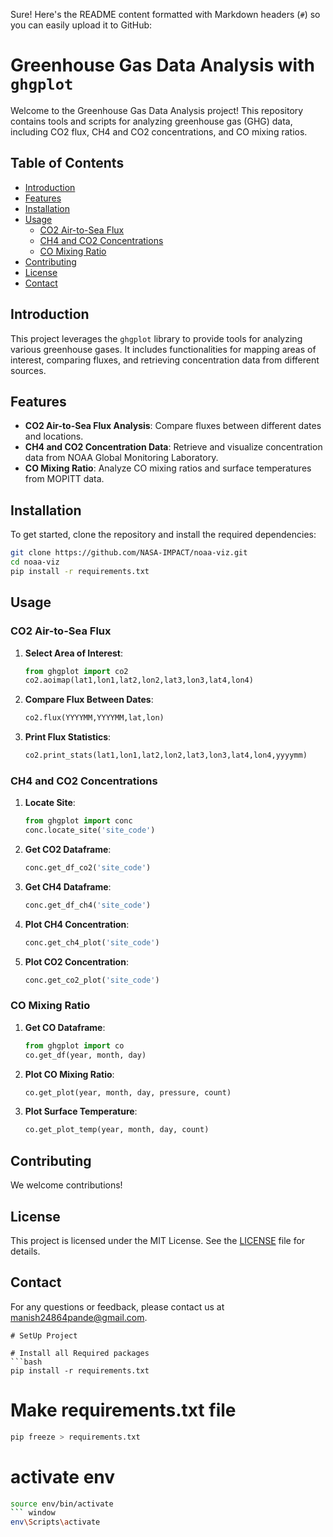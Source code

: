 Sure! Here's the README content formatted with Markdown headers (`#`) so you can easily upload it to GitHub:


# Greenhouse Gas Data Analysis with `ghgplot`

Welcome to the Greenhouse Gas Data Analysis project! This repository contains tools and scripts for analyzing greenhouse gas (GHG) data, including CO2 flux, CH4 and CO2 concentrations, and CO mixing ratios.

## Table of Contents
- [Introduction](#introduction)
- [Features](#features)
- [Installation](#installation)
- [Usage](#usage)
  - [CO2 Air-to-Sea Flux](#co2-air-to-sea-flux)
  - [CH4 and CO2 Concentrations](#ch4-and-co2-concentrations)
  - [CO Mixing Ratio](#co-mixing-ratio)
- [Contributing](#contributing)
- [License](#license)
- [Contact](#contact)

## Introduction
This project leverages the `ghgplot` library to provide tools for analyzing various greenhouse gases. It includes functionalities for mapping areas of interest, comparing fluxes, and retrieving concentration data from different sources.

## Features
- **CO2 Air-to-Sea Flux Analysis**: Compare fluxes between different dates and locations.
- **CH4 and CO2 Concentration Data**: Retrieve and visualize concentration data from NOAA Global Monitoring Laboratory.
- **CO Mixing Ratio**: Analyze CO mixing ratios and surface temperatures from MOPITT data.

## Installation
To get started, clone the repository and install the required dependencies:

```bash
git clone https://github.com/NASA-IMPACT/noaa-viz.git
cd noaa-viz
pip install -r requirements.txt
```

## Usage

### CO2 Air-to-Sea Flux
1. **Select Area of Interest**:
   ```python
   from ghgplot import co2
   co2.aoimap(lat1,lon1,lat2,lon2,lat3,lon3,lat4,lon4)
   ```

2. **Compare Flux Between Dates**:
   ```python
   co2.flux(YYYYMM,YYYYMM,lat,lon)
   ```

3. **Print Flux Statistics**:
   ```python
   co2.print_stats(lat1,lon1,lat2,lon2,lat3,lon3,lat4,lon4,yyyymm)
   ```

### CH4 and CO2 Concentrations
1. **Locate Site**:
   ```python
   from ghgplot import conc
   conc.locate_site('site_code')
   ```

2. **Get CO2 Dataframe**:
   ```python
   conc.get_df_co2('site_code')
   ```

3. **Get CH4 Dataframe**:
   ```python
   conc.get_df_ch4('site_code')
   ```

4. **Plot CH4 Concentration**:
   ```python
   conc.get_ch4_plot('site_code')
   ```

5. **Plot CO2 Concentration**:
   ```python
   conc.get_co2_plot('site_code')
   ```

### CO Mixing Ratio
1. **Get CO Dataframe**:
   ```python
   from ghgplot import co
   co.get_df(year, month, day)
   ```

2. **Plot CO Mixing Ratio**:
   ```python
   co.get_plot(year, month, day, pressure, count)
   ```

3. **Plot Surface Temperature**:
   ```python
   co.get_plot_temp(year, month, day, count)
   ```

## Contributing
We welcome contributions!

## License
This project is licensed under the MIT License. See the [LICENSE](LICENSE) file for details.

## Contact
For any questions or feedback, please contact us at [manish24864pande@gmail.com](mailto:manish24864pandey@gmail.com).
```
# SetUp Project

# Install all Required packages
```bash
pip install -r requirements.txt
```

# Make requirements.txt file
```bash
pip freeze > requirements.txt
```
# activate env
```bash
source env/bin/activate
``` window
env\Scripts\activate

